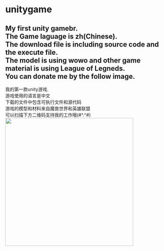 # unitygame
My first unity gamebr.<br>
The Game laguage is zh(Chinese).<br>
The download file is including source code and the execute file.<br>
The model is using wowo and other game material is using League of Legneds.<br>
You can donate me by the follow image.<br>
---------------------------------------------------------------------------------
我的第一款unity游戏.<br>
游戏使用的语言是中文<br>
下载的文件中包含可执行文件和源代码<br>
游戏的模型和材料来自魔兽世界和英雄联盟<br>
可以扫描下方二维码支持我的工作哦(#^.^#)<br>
<img src ="http://zheli.org/data/2017127220311.jpg" height="400" width="400"/>

